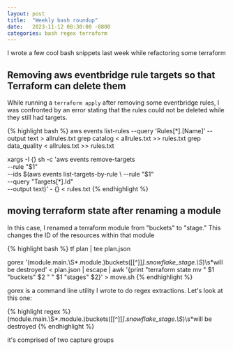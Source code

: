 ```yaml
---
layout: post
title:  "Weekly bash roundup"
date:   2023-11-12 08:30:00 -0800
categories: bash regex terraform
---
```

I wrote a few cool bash snippets last week while refactoring some terraform

## Removing aws eventbridge rule targets so that Terraform can delete them

While running a `terraform apply` after removing some eventbridge rules,
I was confronted by an error stating that the rules could not be deleted while
they still had targets.

{% highlight bash %}
 aws events list-rules --query 'Rules[*].[Name]' --output text > allrules.txt
 grep catalog < allrules.txt >> rules.txt
 grep data_quality < allrules.txt >> rules.txt

 xargs -I {} sh -c 'aws events remove-targets \
  --rule "$1" \
  --ids $(aws events list-targets-by-rule \
      --rule "$1" \
      --query "Targets[*].Id" \
      --output text)' - {} < rules.txt
{% endhighlight %}

## moving terraform state after renaming a module

In this case, I renamed a terraform module from "buckets" to "stage."
This changes the ID of the resources within that module

{% highlight bash %}
tf plan | tee plan.json

gorex '(module\.main\.\S*\.module\.)buckets(\[[^\]]*\]\.snowflake_stage\.\S*)\s*will be destroyed' < plan.json |
  escape |
  awk '{print "terraform state mv " $1 "buckets" $2 " " $1 "stages" $2}' > move.sh
{% endhighlight %}

gorex is a command line utility I wrote to do regex extractions. Let's look at this one:

{% highlight regex %}
(module\.main\.\S*\.module\.)buckets(\[[^\]]*\]\.snowflake_stage\.\S*)\s*will be destroyed
{% endhighlight %}

it's comprised of two capture groups